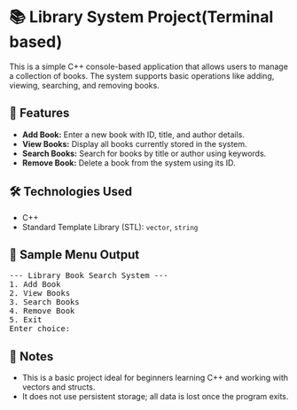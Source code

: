 <h1>📚 Library System Project(Terminal based)</h1>

<p>This is a simple C++ console-based application that allows users to manage a collection of books. The system supports basic operations like adding, viewing, searching, and removing books.</p>

<h2>🔧 Features</h2>
<ul>
  <li><strong>Add Book:</strong> Enter a new book with ID, title, and author details.</li>
  <li><strong>View Books:</strong> Display all books currently stored in the system.</li>
  <li><strong>Search Books:</strong> Search for books by title or author using keywords.</li>
  <li><strong>Remove Book:</strong> Delete a book from the system using its ID.</li>
</ul>

<h2>🛠 Technologies Used</h2>
<ul>
  <li>C++</li>
  <li>Standard Template Library (STL): <code>vector</code>, <code>string</code></li>
</ul>

<h2>📸 Sample Menu Output</h2>
<pre>
--- Library Book Search System ---
1. Add Book
2. View Books
3. Search Books
4. Remove Book
5. Exit
Enter choice:
</pre>

<h2>📌 Notes</h2>
<ul>
  <li>This is a basic project ideal for beginners learning C++ and working with vectors and structs.</li>
  <li>It does not use persistent storage; all data is lost once the program exits.</li>
</ul>
